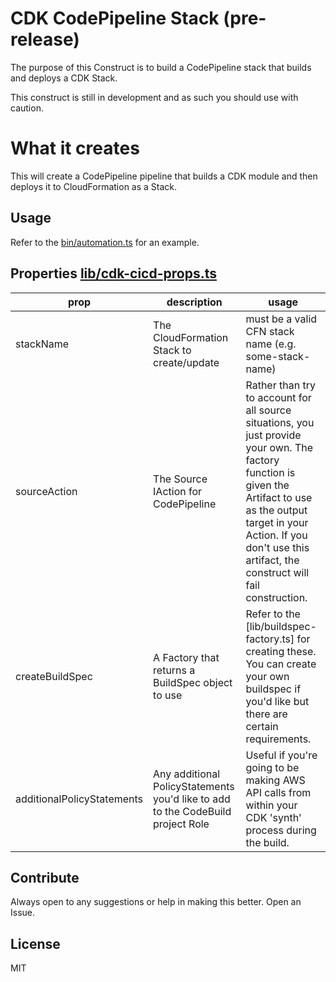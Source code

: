 # CDK CodePipeline Stack (pre-release)

The purpose of this Construct is to build a CodePipeline stack that builds and deploys a CDK Stack. 

This construct is still in development and as such you should use with caution.

# What it creates

This will create a CodePipeline pipeline that builds a CDK module and then deploys it to CloudFormation as a Stack.

## Usage

Refer to the [bin/automation.ts](bin/automation.ts) for an example.

## Properties [lib/cdk-cicd-props.ts](lib/cdk-cicd-props.ts)


| prop | description | usage 
| --- | --- | ---
| stackName | The CloudFormation Stack to create/update | must be a valid CFN stack name (e.g. some-stack-name) 
| sourceAction | The Source IAction for CodePipeline | Rather than try to account for all source situations, you just provide your own. The factory function is given the Artifact to use as the output target in your Action. If you don't use this artifact, the construct will fail construction.
| createBuildSpec | A Factory that returns a BuildSpec object to use | Refer to the [lib/buildspec-factory.ts] for creating these. You can create your own buildspec if you'd like but there are certain requirements. 
| additionalPolicyStatements | Any additional PolicyStatements you'd like to add to the CodeBuild project Role | Useful if you're going to be making AWS API calls from within your CDK 'synth' process during the build.

## Contribute

Always open to any suggestions or help in making this better. Open an Issue.

## License

MIT
